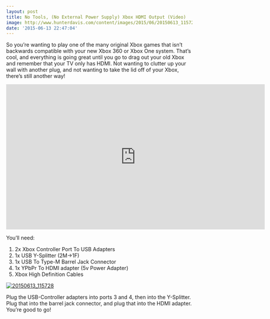 ```yaml
---
layout: post
title: No Tools, (No External Power Supply) Xbox HDMI Output (Video)
image: http://www.hunterdavis.com/content/images/2015/06/20150613_115728.jpg
date: '2015-06-13 22:47:04'
---
```



So you’re wanting to play one of the many original Xbox games that isn’t backwards compatible with your new Xbox 360 or Xbox One system. That’s cool, and everything is going great until you go to drag out your old Xbox and remember that your TV only has HDMI. Not wanting to clutter up your wall with another plug, and not wanting to take the lid off of your Xbox, there’s still another way!

<iframe allowfullscreen="" frameborder="0" height="394" src="https://www.youtube.com/embed/cio5uM00XGw?feature=oembed" width="700"></iframe>

You’ll need:

1. 2x Xbox Controller Port To USB Adapters
2. 1x USB Y-Splitter (2M->1F)
3. 1x USB To Type-M Barrel Jack Connector
4. 1x YPbPr To HDMI adapter (5v Power Adapter)
5. Xbox High Definition Cables

[![20150613_115728](http://www.hunterdavis.com/content/images/2015/06/20150613_115728.jpg)](http://www.hunterdavis.com/content/images/2015/06/20150613_115728.jpg)

Plug the USB-Controller adapters into ports 3 and 4, then into the Y-Splitter. Plug that into the barrel jack connector, and plug that into the HDMI adapter. You’re good to go!


